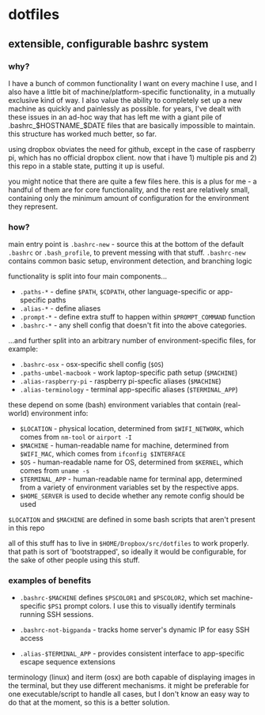 # dotfiles

## extensible, configurable bashrc system

### why?
I have a bunch of common functionality I want on every machine I use, and I also have a little bit of machine/platform-specific functionality, in a mutually exclusive kind of way. I also value the ability to completely set up a new machine as quickly and painlessly as possible. for years, I've dealt with these issues in an ad-hoc way that has left me with a giant pile of .bashrc_$HOSTNAME_$DATE files that are basically impossible to maintain. this structure has worked much better, so far.

using dropbox obviates the need for github, except in the case of raspberry pi, which has no official dropbox client. now that i have 1) multiple pis and 2) this repo in a stable state, putting it up is useful.

you might notice that there are quite a few files here. this is a plus for me - a handful of them are for core functionality, and the rest are relatively small, containing only the minimum amount of configuration for the environment they represent.

### how?

main entry point is `.bashrc-new` - source this at the bottom of the default `.bashrc` or `.bash_profile`, to prevent messing with that stuff. `.bashrc-new` contains common basic setup, environment detection, and branching logic

functionality is split into four main components...
* `.paths-*` - define `$PATH`, `$CDPATH`, other language-specific or app-specific paths
* `.alias-*` - define aliases
* `.prompt-*` - define extra stuff to happen within `$PROMPT_COMMAND` function
* `.bashrc-*` - any shell config that doesn't fit into the above categories.

...and further split into an arbitrary number of environment-specific files, for example:
* `.bashrc-osx` - osx-specific shell config (`$OS`)
* `.paths-umbel-macbook` - work laptop-specific path setup (`$MACHINE`)
* `.alias-raspberry-pi` - raspberry pi-specfic aliases (`$MACHINE`)
* `.alias-terminology` - terminal app-specific aliases (`$TERMINAL_APP`)

these depend on some (bash) environment variables that contain (real-world) environment info:
- `$LOCATION` - physical location, determined from `$WIFI_NETWORK`, which comes from `nm-tool` or `airport -I`
- `$MACHINE` - human-readable name for machine, determined from `$WIFI_MAC`, which comes from `ifconfig $INTERFACE`
- `$OS` - human-readable name for OS, determined from `$KERNEL`, which comes from `uname -s`
- `$TERMINAL_APP` - human-readable name for terminal app, determined from a variety of environment variables set by the respective apps.
- `$HOME_SERVER` is used to decide whether any remote config should be used

`$LOCATION` and `$MACHINE` are defined in some bash scripts that aren't present in this repo

all of this stuff has to live in `$HOME/Dropbox/src/dotfiles` to work properly. that path is sort of 'bootstrapped', so ideally it would be configurable, for the sake of other people using this stuff.


### examples of benefits
* `.bashrc-$MACHINE` defines `$PSCOLOR1` and `$PSCOLOR2`, which set machine-specific `$PS1` prompt colors. I use this to visually identify terminals running SSH sessions.

* `.bashrc-not-bigpanda` - tracks home server's dynamic IP for easy SSH access

* `.alias-$TERMINAL_APP` - provides consistent interface to app-specific escape sequence extensions

terminology (linux) and iterm (osx) are both capable of displaying images in the terminal, but they use different mechanisms. it might be preferable for one executable/script to handle all cases, but I don't know an easy way to do that at the moment, so this is a better solution.